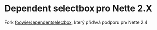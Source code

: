 # Dependent selectbox pro Nette 2.X
Fork [foowie/dependentselectbox](https://github.com/foowie/dependentselectbox), který přidává podporu pro Nette 2.4
